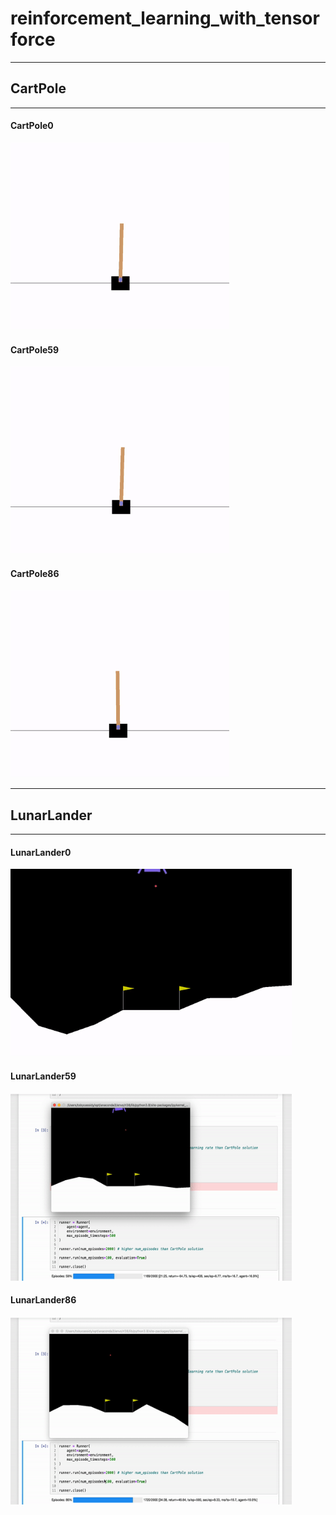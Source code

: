 # reinforcement_learning_with_tensorforce


---
## CartPole
---

#### CartPole0

<img src='results/CartPole/CartPole0.gif' width='350' height='300' />

#### CartPole59

<img src='results/CartPole/CartPole59.gif' width='350' height='300' />

#### CartPole86

<img src='results/CartPole/CartPole86.gif' width='350' height='300' />





---
## LunarLander
---

#### LunarLander0

<img src='results/LunarLander/LunarLander0.gif' width='450' height='300' />

#### LunarLander59

<img src='results/LunarLander/LunarLander59.gif' width='450' height='300' />

#### LunarLander86

<img src='results/LunarLander/LunarLander86.gif' width='450' height='300' />
